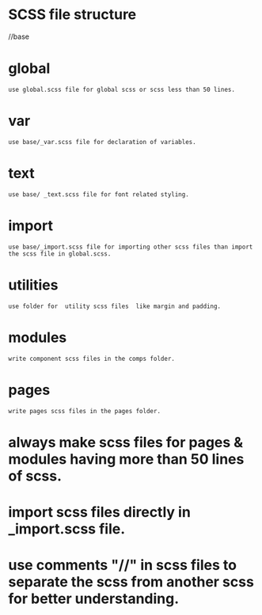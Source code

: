 # SCSS file structure

//base
# global 
    use global.scss file for global scss or scss less than 50 lines.

# var
    use base/_var.scss file for declaration of variables.

# text
    use base/ _text.scss file for font related styling.

# import
    use base/_import.scss file for importing other scss files than import the scss file in global.scss.

# utilities
    use folder for  utility scss files  like margin and padding.

# modules
    write component scss files in the comps folder.

# pages 
    write pages scss files in the pages folder.



# always make scss files for pages & modules having more than 50 lines of scss.
# import scss files directly in _import.scss file.
# use comments "//" in scss files to separate the scss from another scss for better understanding. 
